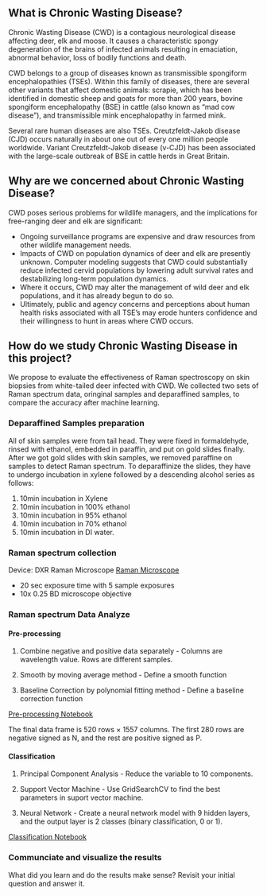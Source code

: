## What is Chronic Wasting Disease?
Chronic Wasting Disease (CWD) is a contagious neurological disease affecting deer, elk and moose. It causes a characteristic spongy degeneration of the brains of infected animals resulting in emaciation, abnormal behavior, loss of bodily functions and death.

CWD belongs to a group of diseases known as transmissible spongiform encephalopathies (TSEs). Within this family of diseases, there are several other variants that affect domestic animals: scrapie, which has been identified in domestic sheep and goats for more than 200 years, bovine spongiform encephalopathy (BSE) in cattle (also known as “mad cow disease”), and transmissible mink encephalopathy in farmed mink.

Several rare human diseases are also TSEs. Creutzfeldt-Jakob disease (CJD) occurs naturally in about one out of every one million people worldwide. Variant Creutzfeldt-Jakob disease (v-CJD) has been associated with the large-scale outbreak of BSE in cattle herds in Great Britain.

## Why are we concerned about Chronic Wasting Disease?
CWD poses serious problems for wildlife managers, and the implications for free-ranging deer and elk are significant:

* Ongoing surveillance programs are expensive and draw resources from other wildlife management needs.
* Impacts of CWD on population dynamics of deer and elk are presently unknown. Computer modeling suggests that CWD could substantially reduce infected cervid populations by lowering adult survival rates and destabilizing long-term population dynamics.
* Where it occurs, CWD may alter the management of wild deer and elk populations, and it has already begun to do so.
* Ultimately, public and agency concerns and perceptions about human health risks associated with all TSE’s may erode hunters confidence and their willingness to hunt in areas where CWD occurs.

## How do we study Chronic Wasting Disease in this project?
We propose to evaluate the effectiveness of Raman spectroscopy on skin biopsies from white-tailed deer infected with CWD. We collected two sets of Raman spectrum data, oringinal samples and deparaffined samples, to compare the accuracy after machine learning.  

### Deparaffined Samples preparation
All of skin samples were from tail head. They were fixed in formaldehyde, rinsed with ethanol, embedded in paraffin, and put on gold slides finally. After we got gold slides with skin samples, we removed paraffine on samples to detect Raman spectrum. 
To deparaffinize the slides, they have to undergo incubation in xylene followed by a descending alcohol series as follows: 
1. 10min incubation in Xylene
2. 10min incubation in 100% ethanol
3. 10min incubation in 95% ethanol
4. 10min incubation in 70% ethanol
5. 10min incubation in DI water. 

### Raman spectrum collection 
Device: DXR Raman Microscope 
[Raman Microscope](https://github.com/juliachu216/ABE-516X-Project/blob/master/photos/Device.png)
* 20 sec exposure time with 5 sample exposures
* 10x 0.25 BD microscope objective

### Raman spectrum Data Analyze

#### Pre-processing

1. Combine negative and positive data separately - Columns are wavelength value. Rows are different samples.
  
2. Smooth by moving average method - Define a smooth function
  
3. Baseline Correction by polynomial fitting method - Define a baseline correction function


[Pre-processing Notebook](https://nbviewer.jupyter.org/github/juliachu216/ABE-516X-Project/blob/master/analysis/Pre-process%20data.ipynb)


The final data frame is 520 rows × 1557 columns. The first 280 rows are negative signed as N, and the rest are positive signed as P.

#### Classification
1. Principal Component Analysis - Reduce the variable to 10 components.

2. Support Vector Machine - Use GridSearchCV to find the best parameters in suport vector machine.

3. Neural Network - Create a neural network model with 9 hidden layers, and the output layer is 2 classes (binary classification, 0 or 1). 


[Classification Notebook](https://nbviewer.jupyter.org/github/juliachu216/ABE-516X-Project/blob/master/analysis/Classification.ipynb)

### Communciate and visualize the results

What did you learn and do the results make sense?  Revisit your initial question and answer it. 



